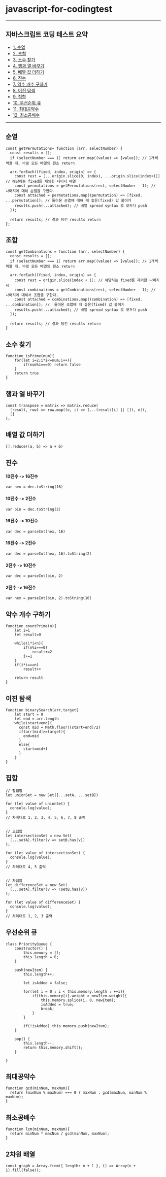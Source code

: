 # javascript-for-codingtest
* * *
## 자바스크립트 코딩 테스트 요약
- [1. 순열](#순열)
- [2. 조합](#조합)
- [3. 소수 찾기](#소수-찾기)
- [4. 행과 열 바꾸기](#행과-열-바꾸기)
- [5. 배열 값 더하기](#배열-값-더하기)
- [6. 진수](#진수)
- [7. 약수 개수 구하기](#약수-개수-구하기)
- [8. 이진 탐색](#이진-탐색)
- [9. 집합](#집합)
- [10. 우선순위 큐](#우선순위-큐)
- [11. 최대공약수](#최대공약수)
- [12. 최소공배수](#최소공배수)
* * *
## 순열
```
const getPermutations= function (arr, selectNumber) {
  const results = [];
  if (selectNumber === 1) return arr.map((value) => [value]); // 1개씩 택할 때, 바로 모든 배열의 원소 return

  arr.forEach((fixed, index, origin) => {
    const rest = [...origin.slice(0, index), ...origin.slice(index+1)] // 해당하는 fixed를 제외한 나머지 배열 
    const permutations = getPermutations(rest, selectNumber - 1); // 나머지에 대해 순열을 구한다.
    const attached = permutations.map((permutation) => [fixed, ...permutation]); // 돌아온 순열에 대해 떼 놓은(fixed) 값 붙이기
    results.push(...attached); // 배열 spread syntax 로 모두다 push
  });

  return results; // 결과 담긴 results return
};
```

## 조합
```
const getCombinations = function (arr, selectNumber) {
  const results = [];
  if (selectNumber === 1) return arr.map((value) => [value]); // 1개씩 택할 때, 바로 모든 배열의 원소 return

  arr.forEach((fixed, index, origin) => {
    const rest = origin.slice(index + 1); // 해당하는 fixed를 제외한 나머지 뒤
    const combinations = getCombinations(rest, selectNumber - 1); // 나머지에 대해서 조합을 구한다.
    const attached = combinations.map((combination) => [fixed, ...combination]); //  돌아온 조합에 떼 놓은(fixed) 값 붙이기
    results.push(...attached); // 배열 spread syntax 로 모두다 push
  });

  return results; // 결과 담긴 results return
}
```

## 소수 찾기
```
function isPrime(num){
    for(let i=2;i*i<=num;i++){
        if(num%i===0) return false
    }
    return true
}
```

## 행과 열 바꾸기
```
const transpose = matrix => matrix.reduce(
  (result, row) => row.map((e, i) => [...(result[i] || []), e]),
  []
);
```

## 배열 값 더하기
```
[].reduce((a, b) => a + b)
```

## 진수
#### 10진수 -> 16진수
```
var hex = dec.toString(16)
```
#### 10진수 -> 2진수
```
var bin = dec.toString(2)
```
#### 16진수 -> 10진수
```
var dec = parseInt(hex, 16)
```
#### 16진수 -> 2진수
```
var dec = parseInt(hex, 16).toString(2)
```
#### 2진수 -> 10진수
```
var dec = parseInt(bin, 2)
```
#### 2진수 -> 16진수
```
var hex = parseInt(bin, 2).toString(16)
```

## 약수 개수 구하기
```
function countPrime(n){
    let i=1
    let result=0

    while(i*i<n){
        if(n%i===0)
            result+=2
        i+=1
    }
    if(i*i===n)
        result++

    return result
}
```

## 이진 탐색
```
function binarySearch(arr,target{
    let start = 0
    let end = arr.length
    while(start<end){
      const mid = Math.floor((start+end)/2)
      if(arr[mid]>=target){
        end=mid
      }
      else{
        start=mid+1
      }
    }
}
```
## 집합
```
// 합집합
let unionSet = new Set([...setA, ...setB])

for (let value of unionSet) {
  console.log(value);
}
// 차례대로 1, 2, 3, 4, 5, 6, 7, 8 출력


// 교집합
let intersectionSet = new Set(
  [...setA].filter(v => setB.has(v))
);

for (let value of intersectionSet) {
  console.log(value);
}
// 차례대로 4, 5 출력


// 차집합
let differenceSet = new Set(
  [...setA].filter(v => !setB.has(v))
);

for (let value of differenceSet) {
  console.log(value);
}
// 차례대로 1, 2, 3 출력
```
## 우선순위 큐
```
class PriorityQueue {
    constructor() {
        this.memory = [];
        this.length = 0;
    }
    
    push(newItem) {
        this.length++;
        
        let isAdded = false;
        
        for(let i = 0 ; i < this.memory.length ; ++i){
            if(this.memory[i].weight > newItem.weight){
                this.memory.splice(i, 0, newItem);
                isAdded = true;
                break;
            } 
        }        
        
        if(!isAdded) this.memory.push(newItem);
    }
    
    pop() {
        this.length--;
        return this.memory.shift();
    }

}
```
## 최대공약수
```
function gcd(minNum, maxNum){
  return (minNum % maxNum) === 0 ? maxNum : gcd(maxNum, minNum % maxNum);
}
```
## 최소공배수
```
function lcm(minNum, maxNum){
  return minNum * maxNum / gcd(minNum, maxNum);
}
```
## 2차원 배열
```
const graph = Array.from({ length: n + 1 }, () => Array(n + 1).fill(false));
```

